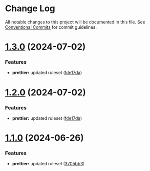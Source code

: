 # Change Log

All notable changes to this project will be documented in this file.
See [Conventional Commits](https://conventionalcommits.org) for commit guidelines.

# [1.3.0](https://github.com/IGNE-Agency/code-consistency/compare/@igne-agency/prettier@1.0.0...@igne-agency/prettier@1.3.0) (2024-07-02)

### Features

- **prettier:** updated ruleset ([fde17da](https://github.com/IGNE-Agency/code-consistency/commit/fde17dabacd47529c9958762d202077d442d730a))

# [1.2.0](https://github.com/IGNE-Agency/code-consistency/compare/@igne-agency/prettier@1.0.0...@igne-agency/prettier@1.2.0) (2024-07-02)

### Features

- **prettier:** updated ruleset ([fde17da](https://github.com/IGNE-Agency/code-consistency/commit/fde17dabacd47529c9958762d202077d442d730a))

# [1.1.0](https://github.com/IGNE-Agency/code-consistency/compare/@igne-agency/prettier@1.0.0...@igne-agency/prettier@1.1.0) (2024-06-26)

### Features

- **prettier:** updated ruleset ([3705bb3](https://github.com/IGNE-Agency/code-consistency/commit/3705bb3df334c3f6650949b0ad7fa69ef25eb5c8))
